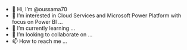 - 👋 Hi, I’m @oussama70
- 👀 I’m interested in Cloud Services and Microsoft Power Platform with focus on Power BI ...
- 🌱 I’m currently learning ...
- 💞️ I’m looking to collaborate on ...
- 📫 How to reach me ...

<!---
oussama70/oussama70 is a ✨ special ✨ repository because its `README.md` (this file) appears on your GitHub profile.
You can click the Preview link to take a look at your changes.
--->
